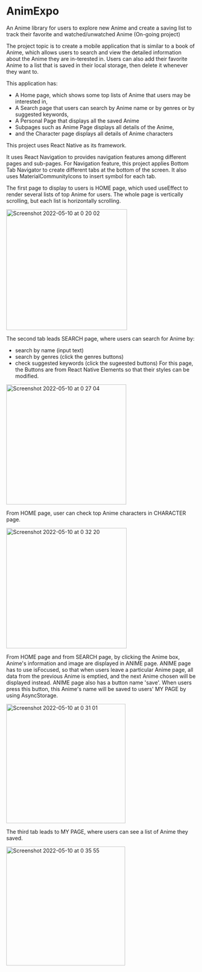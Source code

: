 # AnimExpo
An Anime library for users to explore new Anime 
and create a saving list to track their favorite and watched/unwatched Anime 
(On-going project)

The project topic is to create a mobile application that is similar to a book of Anime, 
which allows users to search and view the detailed information about the Anime they are in-terested in. 
Users can also add their favorite Anime to a list that is saved in their local storage, 
then delete it whenever they want to. 


This application has: 
- A Home page, which shows some top lists of Anime that users may be interested in, 
- A Search page that users can search by Anime name or by genres or by suggested keywords,
- A Personal Page that displays all the saved Anime
- Subpages such as Anime Page displays all details of the Anime, 
- and the Character page displays all details of Anime characters


This project uses React Native as its framework. 

It uses React Navigation to provides navigation features among different pages and sub-pages.
For Navigation feature, 
this project applies Bottom Tab Navigator to create different tabs at the bottom of the screen.
It also uses MaterialCommunityIcons to insert symbol for each tab. 

The first page to display to users is HOME page, 
which used useEffect to render several lists of top Anime for users. 
The whole page is vertically scrolling, but each list is horizontally scrolling.

<img width="320" alt="Screenshot 2022-05-10 at 0 20 02" src="https://user-images.githubusercontent.com/48097736/167500545-74e48ead-f126-46ee-932c-f86f297358b1.png">


The second tab leads SEARCH page, where users can search for Anime by:
- search by name (input text)
- search by genres (click the genres buttons)
- check suggested keywords (click the sugeested buttons)
For this page, the Buttons are from React Native Elements so that their styles can be modified.

<img width="318" alt="Screenshot 2022-05-10 at 0 27 04" src="https://user-images.githubusercontent.com/48097736/167501572-a1e25530-86d2-4dee-aff6-ab4c152a0689.png">


From HOME page, user can check top Anime characters in CHARACTER page.

<img width="319" alt="Screenshot 2022-05-10 at 0 32 20" src="https://user-images.githubusercontent.com/48097736/167502191-e568d159-585b-415f-aa72-261cabcaf932.png">


From HOME page and from SEARCH page, by clicking the Anime box, 
Anime's information and image are displayed in ANIME page.
ANIME page has to use isFocused, so that when users leave a particular Anime page, 
all data from the previous Anime is emptied, 
and the next Anime chosen will be displayed instead. 
ANIME page also has a button name 'save'. When users press this button, 
this Anime's name will be saved to users' MY PAGE by using AsyncStorage. 

<img width="316" alt="Screenshot 2022-05-10 at 0 31 01" src="https://user-images.githubusercontent.com/48097736/167501996-fbfcc409-0293-4908-89da-4258ab287de0.png">


The third tab leads to MY PAGE, where users can see a list of Anime they saved. 

<img width="315" alt="Screenshot 2022-05-10 at 0 35 55" src="https://user-images.githubusercontent.com/48097736/167502578-152a0a91-a57b-4a10-acee-e572150c5fa8.png">




